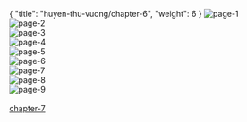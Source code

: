 { "title": "huyen-thu-vuong/chapter-6", "weight": 6 }
<img src="huyen-thu-vuong_0006_01-269656737396cc2ddb61bd86db8824a4.webp" alt="page-1" origin="https://3.bp.blogspot.com/-9QC96zEURRA/VyCofzqCNOI/AAAAAAAGp2Q/_xF136CbECQ/s0/Huyen-Thu-Vuong-Chapter-6-P-2.jpg"><br/>
<img src="huyen-thu-vuong_0006_02-38f516d41cd8de4d251570f42528ec75.webp" alt="page-2" origin="https://3.bp.blogspot.com/-w74V1g2lF5k/VyCogw1f8DI/AAAAAAAGp2U/KoOZBnvhv70/s0/Huyen-Thu-Vuong-Chapter-6-P-3.jpg"><br/>
<img src="huyen-thu-vuong_0006_03-2c6cfd34e0903b0b8f9c0da359f6fb84.webp" alt="page-3" origin="https://3.bp.blogspot.com/-2T6tmiYZeww/VyCoh9sIwVI/AAAAAAAGp2Y/3qMtVUSUYK8/s0/Huyen-Thu-Vuong-Chapter-6-P-4.jpg"><br/>
<img src="huyen-thu-vuong_0006_04-8d45126b180c0fb6d48e7816b0097838.webp" alt="page-4" origin="https://3.bp.blogspot.com/-efTLEBowKUQ/VyCoi7Q68yI/AAAAAAAGp2c/kyeMrG98hGM/s0/Huyen-Thu-Vuong-Chapter-6-P-5.jpg"><br/>
<img src="huyen-thu-vuong_0006_05-8a8d1ce6799b43fb2ccbd613ed1944c9.webp" alt="page-5" origin="https://3.bp.blogspot.com/-dfLR9r6HeNQ/VyCojxfNVaI/AAAAAAAGp2g/C-oTXNps9Zs/s0/Huyen-Thu-Vuong-Chapter-6-P-6.jpg"><br/>
<img src="huyen-thu-vuong_0006_06-a93a143f9a10acb6044449d24e406b4a.webp" alt="page-6" origin="https://3.bp.blogspot.com/-e8ZnB6_IOlc/VyCokkxTgmI/AAAAAAAGp2k/l6kJEdJ9SpE/s0/Huyen-Thu-Vuong-Chapter-6-P-7.jpg"><br/>
<img src="huyen-thu-vuong_0006_07-35cc0620d37861db1917f29e4d2d4a9a.webp" alt="page-7" origin="https://3.bp.blogspot.com/-amZC0zo99dE/VyColvrTtLI/AAAAAAAGp2o/HOhtFddYRdk/s0/Huyen-Thu-Vuong-Chapter-6-P-8.jpg"><br/>
<img src="huyen-thu-vuong_0006_08-2927223bef45d6dfb2af37e1dd96e73d.webp" alt="page-8" origin="https://3.bp.blogspot.com/-3uS7qbNeCz8/VyConXxzDPI/AAAAAAAGp2s/ExJS3YysftA/s0/Huyen-Thu-Vuong-Chapter-6-P-9.jpg"><br/>
<img src="huyen-thu-vuong_0006_09-800x1136-033ff365baea31e0dce6801a40b31efd.webp" alt="page-9" origin="https://3.bp.blogspot.com/-nhuoFZsou58/VyCoojSLypI/AAAAAAAGp2w/t8FxCiGAB7U/s0/Huyen-Thu-Vuong-Chapter-6-P-10.jpg"><br/>
<br/><a class="nextchap" href="/huyen-thu-vuong/chapter-7">chapter-7</a>
